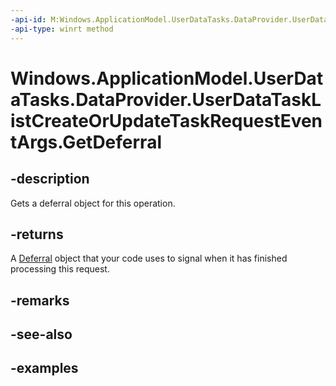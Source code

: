 ```yaml
---
-api-id: M:Windows.ApplicationModel.UserDataTasks.DataProvider.UserDataTaskListCreateOrUpdateTaskRequestEventArgs.GetDeferral
-api-type: winrt method
---
```


<!-- Method syntax.
public Deferral UserDataTaskListCreateOrUpdateTaskRequestEventArgs.GetDeferral()
-->

# Windows.ApplicationModel.UserDataTasks.DataProvider.UserDataTaskListCreateOrUpdateTaskRequestEventArgs.GetDeferral


## -description

Gets a deferral object for this operation.

## -returns

A [Deferral](../windows.foundation/deferral.md) object that your code uses to signal when it has finished processing this request.

## -remarks

## -see-also

## -examples

